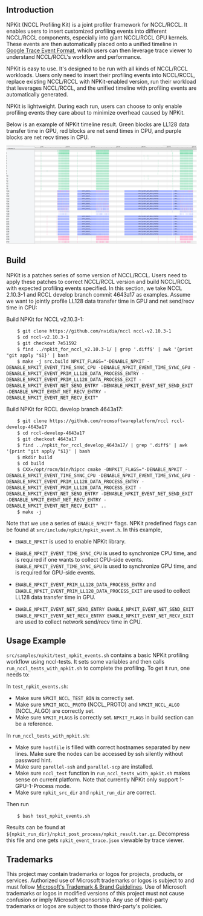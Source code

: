 ## Introduction

NPKit (NCCL Profiling Kit) is a joint profiler framework for NCCL/RCCL. It enables users to insert customized profiling events into different NCCL/RCCL components, especially into giant NCCL/RCCL GPU kernels. These events are then automatically placed onto a unified timeline in [Google Trace Event Format](https://docs.google.com/document/d/1CvAClvFfyA5R-PhYUmn5OOQtYMH4h6I0nSsKchNAySU/preview), which users can then leverage trace viewer to understand NCCL/RCCL's workflow and performance.

NPKit is easy to use. It's designed to be run with all kinds of NCCL/RCCL workloads. Users only need to insert their profiling events into NCCL/RCCL, replace existing NCCL/RCCL with NPKit-enabled version, run their workload that leverages NCCL/RCCL, and the unified timeline with profiling events are automatically generated.

NPKit is lightweight. During each run, users can choose to only enable profiling events they care about to minimize overhead caused by NPKit.

Below is an example of NPKit timeline result. Green blocks are LL128 data transfer time in GPU, red blocks are net send times in CPU, and purple blocks are net recv times in CPU.

![NPKit Result Example](./npkit_result_example.png)

## Build

NPKit is a patches series of some version of NCCL/RCCL. Users need to apply these patches to correct NCCL/RCCL version and build NCCL/RCCL with expected profiling events specified. In this section, we take NCCL 2.10.3-1 and RCCL develop branch commit 4643a17 as examples. Assume we want to jointly profile LL128 data transfer time in GPU and net send/recv time in CPU:

Build NPKit for NCCL v2.10.3-1:

        $ git clone https://github.com/nvidia/nccl nccl-v2.10.3-1
        $ cd nccl-v2.10.3-1
        $ git checkout 7e51592
        $ find ../npkit_for_nccl_v2.10.3-1/ | grep '.diff$' | awk '{print "git apply "$1}' | bash
        $ make -j src.build NPKIT_FLAGS="-DENABLE_NPKIT -DENABLE_NPKIT_EVENT_TIME_SYNC_CPU -DENABLE_NPKIT_EVENT_TIME_SYNC_GPU -DENABLE_NPKIT_EVENT_PRIM_LL128_DATA_PROCESS_ENTRY -DENABLE_NPKIT_EVENT_PRIM_LL128_DATA_PROCESS_EXIT -DENABLE_NPKIT_EVENT_NET_SEND_ENTRY -DENABLE_NPKIT_EVENT_NET_SEND_EXIT -DENABLE_NPKIT_EVENT_NET_RECV_ENTRY -DENABLE_NPKIT_EVENT_NET_RECV_EXIT"

Build NPKit for RCCL develop branch 4643a17:

        $ git clone https://github.com/rocmsoftwareplatform/rccl rccl-develop-4643a17
        $ cd rccl-develop-4643a17
        $ git checkout 4643a17
        $ find ../npkit_for_rccl_develop_4643a17/ | grep '.diff$' | awk '{print "git apply "$1}' | bash
        $ mkdir build
        $ cd build
        $ CXX=/opt/rocm/bin/hipcc cmake -DNPKIT_FLAGS="-DENABLE_NPKIT -DENABLE_NPKIT_EVENT_TIME_SYNC_CPU -DENABLE_NPKIT_EVENT_TIME_SYNC_GPU -DENABLE_NPKIT_EVENT_PRIM_LL128_DATA_PROCESS_ENTRY -DENABLE_NPKIT_EVENT_PRIM_LL128_DATA_PROCESS_EXIT -DENABLE_NPKIT_EVENT_NET_SEND_ENTRY -DENABLE_NPKIT_EVENT_NET_SEND_EXIT -DENABLE_NPKIT_EVENT_NET_RECV_ENTRY -DENABLE_NPKIT_EVENT_NET_RECV_EXIT" ..
        $ make -j

Note that we use a series of `ENABLE_NPKIT*` flags. NPKit predefined flags can be found at `src/include/npkit/npkit_event.h`. In this example,

* `ENABLE_NPKIT` is used to enable NPKit library.

* `ENABLE_NPKIT_EVENT_TIME_SYNC_CPU` is used to synchronize CPU time, and is required if one wants to collect CPU-side events. `ENABLE_NPKIT_EVENT_TIME_SYNC_GPU` is used to synchronize GPU time, and is required for GPU-side events.

* `ENABLE_NPKIT_EVENT_PRIM_LL128_DATA_PROCESS_ENTRY` and `ENABLE_NPKIT_EVENT_PRIM_LL128_DATA_PROCESS_EXIT` are used to collect LL128 data transfer time in GPU.

* `ENABLE_NPKIT_EVENT_NET_SEND_ENTRY ENABLE_NPKIT_EVENT_NET_SEND_EXIT ENABLE_NPKIT_EVENT_NET_RECV_ENTRY ENABLE_NPKIT_EVENT_NET_RECV_EXIT` are used to collect network send/recv time in CPU.

## Usage Example

`src/samples/npkit/test_npkit_events.sh` contains a basic NPKit profiling workflow using nccl-tests. It sets some variables and then calls `run_nccl_tests_with_npkit.sh` to complete the profiling. To get it run, one needs to:

In `test_npkit_events.sh`:
* Make sure `NPKIT_NCCL_TEST_BIN` is correctly set.
* Make sure `NPKIT_NCCL_PROTO` (NCCL_PROTO) and `NPKIT_NCCL_ALGO` (NCCL_ALGO) are correctly set.
* Make sure `NPKIT_FLAGS` is correctly set. `NPKIT_FLAGS` in build section can be a reference.

In `run_nccl_tests_with_npkit.sh`:
* Make sure `hostfile` is filled with correct hostnames separated by new lines. Make sure the nodes can be accessed by ssh silently without password hint.
* Make sure `parellel-ssh` and `parallel-scp` are installed.
* Make sure `nccl_test` function in `run_nccl_tests_with_npkit.sh` makes sense on current platform. Note that currently NPKit only support 1-GPU-1-Process mode.
* Make sure `npkit_src_dir` and `npkit_run_dir` are correct.

Then run

        $ bash test_npkit_events.sh

Results can be found at `${npkit_run_dir}/npkit_post_process/npkit_result.tar.gz`. Decompress this file and one gets `npkit_event_trace.json` viewable by trace viewer.

## Trademarks

This project may contain trademarks or logos for projects, products, or services.
Authorized use of Microsoft trademarks or logos is subject to and must follow [Microsoft's Trademark & Brand Guidelines](https://www.microsoft.com/en-us/legal/intellectualproperty/trademarks/usage/general).
Use of Microsoft trademarks or logos in modified versions of this project must not cause confusion or imply Microsoft sponsorship.
Any use of third-party trademarks or logos are subject to those third-party's policies.
